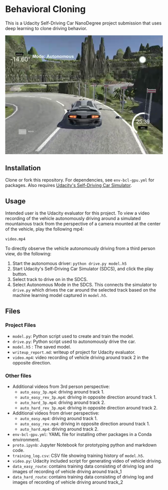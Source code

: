 # Behavioral Cloning
This is a Udacity Self-Driving Car NanoDegree project submission that uses deep learning to clone driving behavior.

![](./wup_assets/mtn-turning.png)

## Installation
Clone or fork this repository. For dependencies, see `env-bcl-gpu.yml` for packages. Also requires
[Udacity's Self-Driving Car Simulator](https://github.com/udacity/self-driving-car-sim).

## Usage
Intended user is the Udacity evaluator for this project. To view a video recording of the vehicle autonomously driving around a simulated mountainous track from the perspective of a camera mounted at the center of the vehicle, play the following mp4:

`video.mp4`

To directly observe the vehicle autonomously driving from a third person view, do the following:

1. Start the autonomous driver: `python drive.py model.h5`
2. Start Udacity's Self-Driving Car Simulator (SDCS), and click the play button.
3. Select track to drive on in the SDCS.
4. Select Autonomous Mode in the SDCS. This connects the simulator to `drive.py` which drives the car around the selected track based on the machine learning model captured in `model.h5`.

## Files
### Project Files
- `model.py`: Python script used to create and train the model.
- `drive.py`: Python script used to autonomously drive the car.
- `model.h5` : The saved model.
- `writeup_report.md`: writeup of project for Udacity evaluator.
- `video.mp4`: video recording of vehicle driving around track 2 in the opposite direction.

### Other files 
- Additional videos from 3rd person perspective:
  - `auto_easy_3p.mp4`: driving around track 1.
  - `auto_easy_rev_3p.mp4`: driving in opposite direction around track 1.
  - `auto_hard_3p.mp4`: driving around track 2.
  - `auto_hard_rev_3p.mp4`: driving in opposite direction around track 2.  
- Additional videos from driver perspective:
  - `auto_easy.mp4`: driving around track 1.
  - `auto_easy_rev.mp4`: driving in opposite direction around track 1.
  - `auto_hard.mp4`: driving around track 2.
- `env-bcl-gpu.yml`: YAML file for installing other packages in a Conda environment.
- `proto.ipynb`: Jupyter Notebook for prototyping python and markdown code.
- `training_log.csv`: CSV file showing training history of `model.h5`.
- `video.py`: Udacity included script for generating video of vehicle driving.
- `data_easy_route`: contains training data consisting of driving log and images of recording of vehicle driving around track_1
- `data_hard_route`: contains training data consisting of driving log and images of recording of vehicle driving around track_2